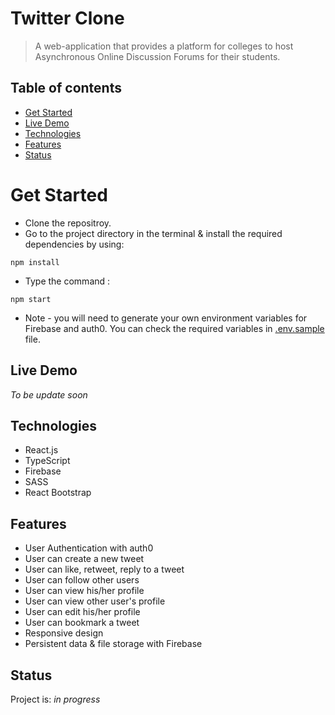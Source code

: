 # Twitter Clone

> A web-application that provides a platform for colleges to host Asynchronous Online Discussion Forums for their students.

## Table of contents

- [Get Started](#get-started)
- [Live Demo](#live-demo)
- [Technologies](#technologies)
- [Features](#features)
- [Status](#status)

# Get Started

- Clone the repositroy.
- Go to the project directory in the terminal & install the required dependencies by using:

```
npm install
```

- Type the command :

```
npm start
```

- Note - you will need to generate your own environment variables for Firebase and auth0. You can check the required variables in [.env.sample](https://github.com/Ajinkyap22/twitter-clone/blob/development/.env.sample) file.

## Live Demo

_To be update soon_

## Technologies

- React.js
- TypeScript
- Firebase
- SASS
- React Bootstrap

## Features

- User Authentication with auth0
- User can create a new tweet
- User can like, retweet, reply to a tweet
- User can follow other users
- User can view his/her profile
- User can view other user's profile
- User can edit his/her profile
- User can bookmark a tweet
- Responsive design
- Persistent data & file storage with Firebase

## Status

Project is: _in progress_
